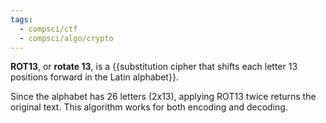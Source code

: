 ```yaml
---
tags:
  - compsci/ctf
  - compsci/algo/crypto
---
```

**ROT13**, or **rotate 13**, is a {{substitution cipher that shifts each letter 13 positions forward in the Latin alphabet}}. <!--SR:!2024-06-07,3,250--> 

Since the alphabet has 26 letters (2x13), applying ROT13 twice returns the original text. This algorithm works for both encoding and decoding.